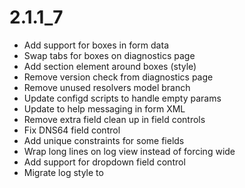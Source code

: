 # 2.1.1_7

  * Add support for boxes in form data
  * Swap tabs for boxes on diagnostics page
  * Add section element around boxes (style)
  * Remove version check from diagnostics page
  * Remove unused resolvers model branch
  * Update configd scripts to handle empty params
  * Update to help messaging in form XML
  * Remove extra field clean up in field controls
  * Fix DNS64 field control
  * Add unique constraints for some fields
  * Wrap long lines on log view instead of forcing wide
  * Add support for dropdown field control
  * Migrate log style to <style> defined in partial
  * Add floppy icon to save button
  * Updates to DocBlocks
  * Add log handler supporting parse, export and clear
  * Update logs page to use columns, and style column widths
  * Add buttons for save/apply functionality
  * Add apply changes box
  * Incorporate an upstream change in layout_partial (#5311)
  * Add support for button groups (dropdown)
  * Add fade/slide style to row and apply changes box

# 2.1.1_6

 * Add About page
 * Add odoh_server setting (new since 2.0.46-beta1)
 * Remove static prefixes for socks/http proxy
 * Fix lb_estimator/lb_strategy in view/configuration
 * Add missing cloak_ttl
 * Add missing blocked_query_response
 * Re-evaluate all settings for required/defaults
 * Adjust min/max for all integer-based settings
 * Address error condition in get_resolvers.py
 * Various style updates to config and views
 * Update to developer documentation
 * Add disabled_server_names (extra)
 * Add diagnostic page to view configuration files
 * Add diagnostic page to see version number
 * Various documentation updates
 * Minor space/style/spelling fixes

# 2.0 (2021-04-14)

* Complete re-write.

# 1.8

* Remove 8 discontinued DNSBL lists and 2 that are not updated any more

# 1.7

* Add comment field to whitelist section

# 1.6

* Removed discontinued DNSBL Zeus Tracker list

# 1.5

* Add update and extra WindowsSpyBlocker list

# 1.4

* Added 7 new DNSBL blacklists

# 1.3

* Add DNS blacklisting

# 1.2

* Add logging to menu

# 1.1

* Allow manual server addition and selection

# 1.0

* Automatic selection of fastest DNS servers
* Allow to set cloaks/overrides
* Allow to set forwarders
* Allow to set whitelists
